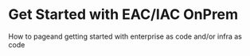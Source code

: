 # Get Started with EAC/IAC OnPrem
  How to pageand getting started with enterprise as code and/or infra as code

  
